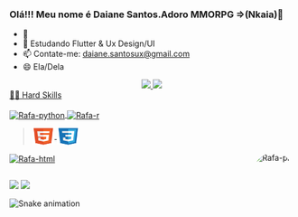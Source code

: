 ### Olá!!! Meu nome é Daiane Santos.Adoro MMORPG =>(Nkaia)👋
 
- 🔭
- 🌱 Estudando Flutter & Ux Design/UI 
- 📫 Contate-me: daiane.santosux@gmail.com
- 😄 Ela/Dela

<div align="center">
  <a href="https://github.com/Nkaia">
  <img width="44%" src="https://github-readme-stats.vercel.app/api?username=Nkaia&show_icons=true&theme=highcontrast&include_all_commits=true&count_private=true"/>
  <img width="50%" src="https://github-readme-stats.vercel.app/api/top-langs/?username=Nkaia&layout=compact&langs_count=7&theme=highcontrast"/>
</div>
 🧑‍💻 Hard Skills
<div style="display: inline_block"><br>
  <img align="center" alt="Rafa-python" height="30" width="40" src="https://cdn.jsdelivr.net/gh/devicons/devicon/icons/flutter/flutter-original.svg">
  <img align="center" alt="Rafa-r" height="30" width="40" src="https://cdn.jsdelivr.net/gh/devicons/devicon/icons/dart/dart-original.svg">
 
 > <img align="center" alt="Rafa-nodejs" height="30" width="40" src="https://raw.githubusercontent.com/devicons/devicon/master/icons/html5/html5-original.svg">
  > <img align="center" alt="Rafa-js" height="30" width="40" src="https://raw.githubusercontent.com/devicons/devicon/master/icons/css3/css3-original.svg">
  <img align="center" alt="Rafa-html" height="30" width="40" src="https://cdn.jsdelivr.net/gh/devicons/devicon/icons/figma/figma-original.svg">
 
  
  
  <img align="right"  alt="Rafa-pic" height="150" style="border-radius:50px;" src="https://cdn.discordapp.com/attachments/933145098013802537/969698976003657728/picasion.com_d477760400435d7764be39dab7ab113b.gif">
</div>
  
  ##
 
<div> 
  <a href="https://discord.gg/S7uBGVdW" target="_blank"><img src="https://img.shields.io/badge/Discord-7289DA?style=for-the-badge&logo=discord&logoColor=white" target="_blank"></a>
  <a href = "mailto:daiane.santosux@gmail.com"><img src="https://img.shields.io/badge/Gmail-D14836?style=for-the-badge&logo=gmail&logoColor=white" target="_blank"></a>
 
 
  ![Snake animation](https://github.com/Nkaia/Nkaia/blob/output/github-contribution-grid-snake.svg)
 
</div>


















